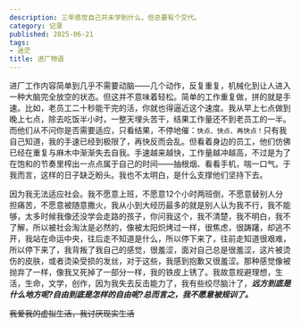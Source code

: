 ```yaml
---
description: 三年感觉自己并未学到什么，但总要有个交代。
category: 记录
published: 2025-06-21
tags:
- 迷茫
title: 进厂物语
---
```


进厂工作内容简单到几乎不需要动脑——几个动作，反复重复，机械化到让人进入一种大脑完全放空的状态。但这并不意味着轻松。简单的工作重复做，拼的就是手速。比如，老员工二十秒能干完的活，你就也得逼近这个速度。我从早上七点做到晚上七点，除去吃饭半小时，一整天埋头苦干，结果工作量还不到老员工的一半。而他们从不问你是否需要适应，只看结果，不停地催：`快点、快点、再快点！`只有我自己知道，我的手速已经到极限了，再快反而会乱。但看着身边的员工，他们仿佛已经在重复与麻木中渐渐失去自我。手速越来越快，工作量越冲越高，不过是为了在饱和的节奏里榨出一点点属于自己的时间——抽根烟、看看手机，喘一口气。于我而言，这样的日子缺乏盼头。我也不太明白，是什么支撑他们坚持下去。

因为我无法适应社会。我不愿意上班，不愿意12个小时两班倒，不愿意替别人分担痛苦，不愿意被随意撒火，我从小到大经历最多的就是别人认为我不行，我不能够，太多时候我像还没学会走路的孩子，你问我这个，我不清楚，我不明白，我不了解，所以被社会淘汰是必然的，像被太阳炽烤过一样，很焦虑，很踌躇，却逃不开，我站在命运中央，往后走不知道是什么，所以停下来了，往前走知道很艰难，所以停下来了，我背叛了我自己的感觉，很羞涩，面对自己总是很羞涩，这片被烫伤的皮肤，或者烫染受损的发丝，对于这些，我感到抱歉又很羞涩。那种感觉像被抛弃了一样，像我又死掉了一部分一样，我的铁皮上锈了。我故意规避理想，生活，生命，文学，创作，因为我失去反击能力了，我有些绞尽脑汁了，***远方到底是什么地方呢?自由到底是怎样的自由呢?总而言之，我不愿意被规训了。***

~~我爱我的虚拟生活，我讨厌现实生活~~